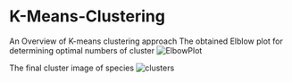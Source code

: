 # K-Means-Clustering
An Overview of K-means clustering approach
The obtained Elblow plot for determining optimal numbers of cluster 
![ElbowPlot](https://user-images.githubusercontent.com/85757762/126724611-4a91b708-75a9-4464-80b7-e9b3c1d90cb2.png)

The final cluster image of species
![clusters](https://user-images.githubusercontent.com/85757762/126724623-4a79a106-e879-4346-a3e1-5d46a1e2f1ec.png)


